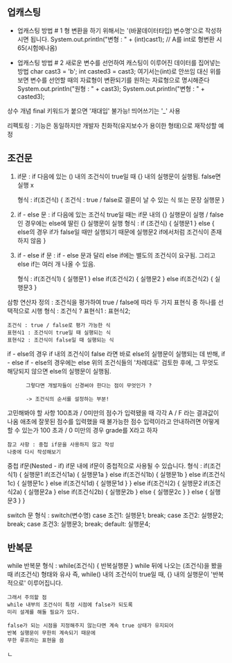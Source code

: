 ## 업캐스팅
- 업캐스팅 방법 # 1
형 변환을 하기 위해서는 '(바꿀데이터타입) 변수명'으로 작성하시면 됩니다.
System.out.println("변형 : " + (int)cast1);  // A를 int로 형변환 시 65(시험에나옴)

- 업캐스팅 방법 # 2
새로운 변수를 선언하여 캐스팅이 이루어진 데이터를 집어넣는 방법
char cast3 = 'b';
int casted3 = cast3;     여기서는(int)로 안쓰임
대신 위를 보면 변수를 선언할 때의 자료형이 변환되기를 원하는 자료형으로 명시해준다
System.out.println("원형 : " + cast3);
System.out.println("변형 : " + casted3);

상수 개념
final 키워드가 붙으면 '재대입' 불가능!
띄어쓰기는 '_' 사용

리펙토링
: 기능은 동일하지만 개발자 친화적(유지보수가 용이한 형태)으로 재작성할 예정

## 조건문
1. if문 : if 다음에 있는 () 내의 조건식이 true일 때 {} 내의 실행문이 실행됨.
   false면 실행 x

   형식 :
   if(조건식) {     조건식 : true / false로 결론이 날 수 있는 식 또는 문장
   실행문
   }

2. if - else 문 : if 다음에 있는 조건식 true일 때는 if문 내의 {} 실행문이 실행
   / false 인 경우에는 else에 딸린 {} 실행문이 실행
   형식 :
   if (조건식) {
   실행문1
   } else {       else의 경우 if가 false일 때만 실행되기 때문에
   실행문2      if에서처럼 조건식이 존재하지 않음
   }

3. if - else if 문 : if - else 문과 달리 else if에는 별도의 조건식이 요구됨.
   그리고 else if는 여러 개 나올 수 있음.

   형식 :
   if(조건식1) {
   실행문1
   } else if(조건식2) {
   실행문2
   } else if(조건식2) {
   실행문3
   }

삼항 연산자
정의 : 조건식을 평가하여 true / false에 따라 두 가지 표현식 중 하나를 선택적으로 시행
형식 :
조건식 ? 표현식1 : 표현식2;

    조건식 : true / false로 평가 가능한 식
    표현식1 : 조건식이 true일 때 실행되는 식
    표현식2 : 조건식이 false일 때 실행되는 식

if - else의 경우 if 내의 조건식이 false 라면 바로 else의 실행문이 실행되는 데 반해,
if - else if - else의 경우에는 else 위의 조건식들의 '차례대로' 검토한 후에,
그 무엇도 해당되지 않으면 else의 실행문이 실행됨.

          그렇다면 개발자들이 신경써야 한다는 점이 무엇인가 ?
          
          -> 조건식의 순서를 설정하는 부분!

고민해봐야 할 사항
100초과 / 0미만의 점수가 입력됐을 때 각각 A / F 라는 결과값이 나옴
애초에 잘못된 점수를 입력했을 때 불가능한 점수 입력이라고 안내하려면 어떻게
할 수 있는가
100 초과 / 0 미만의 경우 grade를 X라고 하자

    참고 사항 : 중첩 if문을 사용하지 않고 작성
    나중에 다시 작성해보기

중첩 if문(Nested - if)
if문 내에 if문이 중첩적으로 사용될 수 있습니다.
형식 :
   if(조건식1) {
      실행문1
      if(조건식1a) {
         실행문1a
      } else if(조건식1b) {
         실행문1b
      } else if(조건식1c) {
         실행문1c
      } else if(조건식1d) {
         실행문1d
      }
   } else if(조건식2) {
      실행문2
         if(조건식2a) {
            실행문2a
         } else if(조건식2b) {
            실행문2b 
         } else {
            실행문2c
         }
         } else {
            실행문3
         }
      }

switch 문
형식 :
   switch(변수명)
      case 조건1:
         실행문1;
         break;
      case 조건2:
         실행문2;
         break;
      case 조건3:
         실행문3;
         break;
      default:
         실행문4;


## 반복문
while 반복문
형식 :
   while(조건식) {
      반복실행문
   }
while 뒤에 나오는 (조건식)을 봤을 때 if(조건식) 형태와 유사
즉, while() 내의 조건식이 true일 때, {} 내의 실행문이
'반복적으로' 이루어집니다.

    그래서 주의할 점
    while 내부의 조건식이 특정 시점에 false가 되도록
    미리 설계를 해둘 필요가 있다.

    false가 되는 시점을 지정해주지 않는다면 계속 true 상태가 유지되어
    반복 실행문이 무한히 계속되기 때문에
    무한 루프라는 표현을 씀

ㄴ